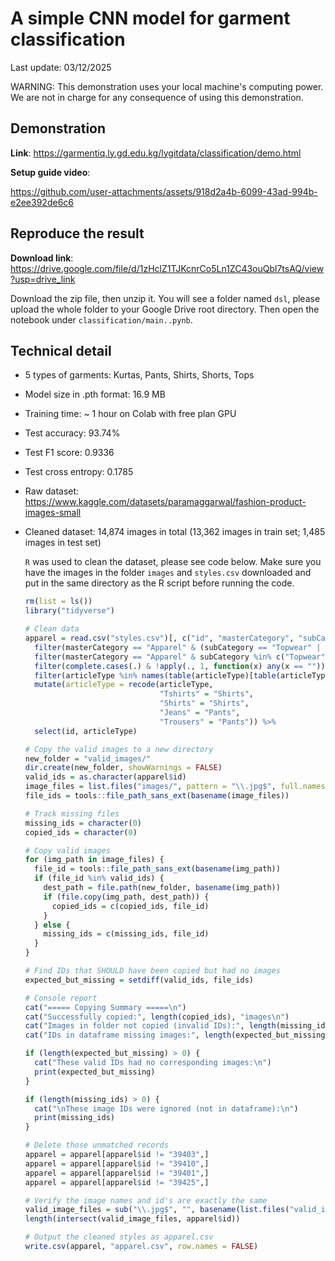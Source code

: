 # A simple CNN model for garment classification

Last update: 03/12/2025

WARNING: This demonstration uses your local machine's computing power. We are not in charge for any consequence of using this demonstration.

## Demonstration 

**Link**: https://garmentiq.ly.gd.edu.kg/lygitdata/classification/demo.html

**Setup guide video**:

https://github.com/user-attachments/assets/918d2a4b-6099-43ad-994b-e2ee392de6c6

## Reproduce the result

**Download link**: https://drive.google.com/file/d/1zHclZ1TJKcnrCo5Ln1ZC43ouQbl7tsAQ/view?usp=drive_link

Download the zip file, then unzip it. You will see a folder named `dsl`, please upload the whole folder to your Google Drive root directory. Then open the notebook under `classification/main..pynb`.

## Technical detail

- 5 types of garments: Kurtas, Pants, Shirts, Shorts, Tops

- Model size in .pth format: 16.9 MB

- Training time: ~ 1 hour on Colab with free plan GPU

- Test accuracy: 93.74%

- Test F1 score: 0.9336

- Test cross entropy: 0.1785

- Raw dataset: https://www.kaggle.com/datasets/paramaggarwal/fashion-product-images-small

- Cleaned dataset: 14,874 images in total (13,362 images in train set; 1,485 images in test set)

  `R` was used to clean the dataset, please see code below. Make sure you have the images in the folder `images` and `styles.csv` downloaded and put in the same directory as the R script before running the code.

  ```r
  rm(list = ls())
  library("tidyverse")
  
  # Clean data
  apparel = read.csv("styles.csv")[, c("id", "masterCategory", "subCategory", "articleType")] %>%
    filter(masterCategory == "Apparel" & (subCategory == "Topwear" | subCategory == "Bottomwear")) %>%
    filter(masterCategory == "Apparel" & subCategory %in% c("Topwear", "Bottomwear")) %>%
    filter(complete.cases(.) & !apply(., 1, function(x) any(x == ""))) %>%
    filter(articleType %in% names(table(articleType)[table(articleType) > 454])) %>%
    mutate(articleType = recode(articleType,
                                "Tshirts" = "Shirts", 
                                "Shirts" = "Shirts", 
                                "Jeans" = "Pants", 
                                "Trousers" = "Pants")) %>%
    select(id, articleType)
  
  # Copy the valid images to a new directory
  new_folder = "valid_images/"
  dir.create(new_folder, showWarnings = FALSE)
  valid_ids = as.character(apparel$id)
  image_files = list.files("images/", pattern = "\\.jpg$", full.names = TRUE)
  file_ids = tools::file_path_sans_ext(basename(image_files))
  
  # Track missing files
  missing_ids = character(0)
  copied_ids = character(0)
  
  # Copy valid images
  for (img_path in image_files) {
    file_id = tools::file_path_sans_ext(basename(img_path))
    if (file_id %in% valid_ids) {
      dest_path = file.path(new_folder, basename(img_path))
      if (file.copy(img_path, dest_path)) {
        copied_ids = c(copied_ids, file_id)
      }
    } else {
      missing_ids = c(missing_ids, file_id)
    }
  }
  
  # Find IDs that SHOULD have been copied but had no images
  expected_but_missing = setdiff(valid_ids, file_ids)
  
  # Console report
  cat("===== Copying Summary =====\n")
  cat("Successfully copied:", length(copied_ids), "images\n")
  cat("Images in folder not copied (invalid IDs):", length(missing_ids), "\n")
  cat("IDs in dataframe missing images:", length(expected_but_missing), "\n\n")
  
  if (length(expected_but_missing) > 0) {
    cat("These valid IDs had no corresponding images:\n")
    print(expected_but_missing)
  }
  
  if (length(missing_ids) > 0) {
    cat("\nThese image IDs were ignored (not in dataframe):\n")
    print(missing_ids)
  }
  
  # Delete those unmatched records
  apparel = apparel[apparel$id != "39403",]
  apparel = apparel[apparel$id != "39410",]
  apparel = apparel[apparel$id != "39401",]
  apparel = apparel[apparel$id != "39425",]
  
  # Verify the image names and id's are exactly the same
  valid_image_files = sub("\\.jpg$", "", basename(list.files("valid_images/", pattern = "\\.jpg$", full.names = TRUE)))
  length(intersect(valid_image_files, apparel$id))
  
  # Output the cleaned styles as apparel.csv
  write.csv(apparel, "apparel.csv", row.names = FALSE)
  ```
